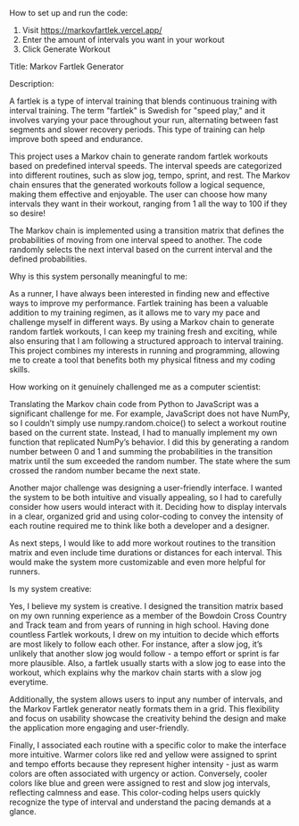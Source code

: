 How to set up and run the code:
1. Visit https://markovfartlek.vercel.app/
2. Enter the amount of intervals you want in your workout
3. Click Generate Workout

Title: Markov Fartlek Generator

Description: 

A fartlek is a type of interval training that blends continuous training with interval training. The term "fartlek" is Swedish for "speed play," and it involves varying your pace throughout your run, alternating between fast segments and slower recovery periods. This type of training can help improve both speed and endurance.

This project uses a Markov chain to generate random fartlek workouts based on predefined interval speeds. The interval speeds are categorized into different routines, such as slow jog, tempo, sprint, and rest. The Markov chain ensures that the generated workouts follow a logical sequence, making them effective and enjoyable. The user can choose how many intervals they want in their workout, ranging from 1 all the way to 100 if they so desire!

The Markov chain is implemented using a transition matrix that defines the probabilities of moving from one interval speed to another. The code randomly selects the next interval based on the current interval and the defined probabilities.


Why is this system personally meaningful to me:

As a runner, I have always been interested in finding new and effective ways to improve my performance. Fartlek training has been a valuable addition to my training regimen, as it allows me to vary my pace and challenge myself in different ways. By using a Markov chain to generate random fartlek workouts, I can keep my training fresh and exciting, while also ensuring that I am following a structured approach to interval training. This project combines my interests in running and programming, allowing me to create a tool that benefits both my physical fitness and my coding skills.


How working on it genuinely challenged me as a computer scientist:

Translating the Markov chain code from Python to JavaScript was a significant challenge for me. For example, JavaScript does not have NumPy, so I couldn’t simply use numpy.random.choice() to select a workout routine based on the current state. Instead, I had to manually implement my own function that replicated NumPy’s behavior. I did this by generating a random number between 0 and 1 and summing the probabilities in the transition matrix until the sum exceeded the random number. The state where the sum crossed the random number became the next state. 

Another major challenge was designing a user-friendly interface. I wanted the system to be both intuitive and visually appealing, so I had to carefully consider how users would interact with it. Deciding how to display intervals in a clear, organized grid and using color-coding to convey the intensity of each routine required me to think like both a developer and a designer.

As next steps, I would like to add more workout routines to the transition matrix and even include time durations or distances for each interval. This would make the system more customizable and even more helpful for runners.


Is my system creative:

Yes, I believe my system is creative. I designed the transition matrix based on my own running experience as a member of the Bowdoin Cross Country and Track team and from years of running in high school. Having done countless Fartlek workouts, I drew on my intuition to decide which efforts are most likely to follow each other. For instance, after a slow jog, it’s unlikely that another slow jog would follow - a tempo effort or sprint is far more plausible. Also, a fartlek usually starts with a slow jog to ease into the workout, which explains why the markov chain starts with a slow jog everytime.

Additionally, the system allows users to input any number of intervals, and the Markov Fartlek generator neatly formats them in a grid. This flexibility and focus on usability showcase the creativity behind the design and make the application more engaging and user-friendly.

Finally, I associated each routine with a specific color to make the interface more intuitive. Warmer colors like red and yellow were assigned to sprint and tempo efforts because they represent higher intensity - just as warm colors are often associated with urgency or action. Conversely, cooler colors like blue and green were assigned to rest and slow jog intervals, reflecting calmness and ease. This color-coding helps users quickly recognize the type of interval and understand the pacing demands at a glance.
